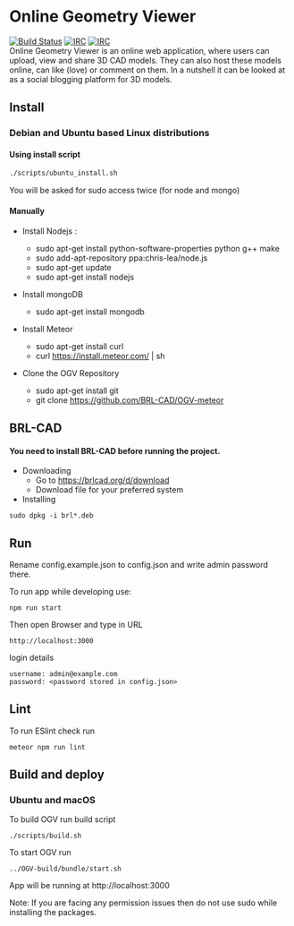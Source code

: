 # Online Geometry Viewer
[![Build Status](https://travis-ci.org/sniok/OGV-meteor.svg?branch=eslint)](https://travis-ci.org/sniok/OGV-meteor)
[![IRC](https://img.shields.io/badge/chat-on%20irc%20channel-green.svg)](http://webchat.freenode.net/?channels=#brlcad)
[![IRC](https://img.shields.io/badge/join-mailing%20list-green.svg)](https://lists.sourceforge.net/lists/listinfo/brlcad-devel)  
Online Geometry Viewer is an online web application, where users can upload, view
and share 3D CAD models. They can also host these models online, can like (love)
or comment on them. In a nutshell it can be looked at as a social blogging 
platform for 3D models. 

## Install

### Debian and Ubuntu based Linux distributions
#### Using install script
```sh
./scripts/ubuntu_install.sh
```
You will be asked for sudo access twice (for node and mongo)

#### Manually
* Install Nodejs :

  * sudo apt-get install python-software-properties python g++ make
  * sudo add-apt-repository ppa:chris-lea/node.js
  * sudo apt-get update
  * sudo apt-get install nodejs

* Install mongoDB

  * sudo apt-get install mongodb

* Install Meteor

  * sudo apt-get install curl
  * curl https://install.meteor.com/ | sh

* Clone the OGV Repository

  * sudo apt-get install git
  * git clone https://github.com/BRL-CAD/OGV-meteor


## BRL-CAD
#### You need to install BRL-CAD before running the project.
* Downloading
	* Go to https://brlcad.org/d/download
	* Download file for your preferred system
* Installing
```
sudo dpkg -i brl*.deb
```

## Run
Rename config.example.json to config.json and write admin password there.

To run app while developing use: 
```
npm run start
```
Then open Browser and type in URL
```
http://localhost:3000
```
login details
```
username: admin@example.com
password: <password stored in config.json>
```
## Lint
To run ESlint check run 
```
meteor npm run lint 
```

## Build and deploy
### Ubuntu and macOS
To build OGV run build script 
```
./scripts/build.sh
```
To start OGV run 
```
../OGV-build/bundle/start.sh
```
App will be running at http://localhost:3000

Note: If you are facing any permission issues then do not use sudo while installing the packages.
